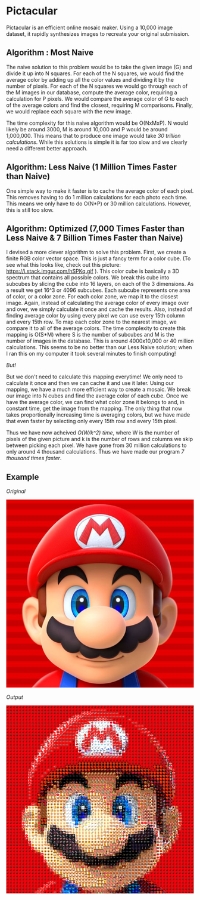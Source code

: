 # Pictacular 

Pictacular is an efficient online mosaic maker. 
Using a 10,000 image dataset, it rapidly synthesizes images to recreate your original submission. 

## Algorithm : Most Naive
The naive solution to this problem would be to take the given image (G) and divide it up into N squares. For each of the N squares, we would find the average color by adding up all the color values and dividing it by the number of pixels. For each of the N squares we would go through each of the M images in our database, compute the average color, requiring a calculation for P pixels. We would compare the average color of G to each of the average colors and find the closest, requiring M comparisons. Finally, we would replace each square with the new image.

The time complexity for this naive algorithm would be O(NxMxP). N would likely be around 3000, M is around 10,000 and P would be around 1,000,000. This means that to produce one image would take *30 trillion calculations*. While this solutions is simple it is far too slow and we clearly need a different better approach.

## Algorithm: Less Naive (1 Million Times Faster than Naive)

One simple way to make it faster is to cache the average color of each pixel. This removes having to do 1 million calculations for each photo each time. This means we only have to do O(N*P) or 30 million calculations. However, this is still too slow. 

## Algorithm: Optimized (7,000 Times Faster than Less Naive & 7 Billion Times Faster than Naive)
I devised a more clever algorithm to solve this problem. First, we create a finite RGB color vector space. This is just a fancy term for a color cube. (To see what this looks like, check out this picture: https://i.stack.imgur.com/hSPKq.gif ).
This color cube is basically a 3D spectrum that contains all possible colors. We break this cube into subcubes by slicing the cube into 16 layers, on each of the 3 dimensions. As a result we get 16^3 or 4096 subcubes. Each subcube represents one area of color, or a color zone. For each color zone, we map it to the closest image. Again, instead of calculating the average color of every image over and over, we simply calculate it once and cache the results. Also, instead of finding average color by using every pixel we can use every 15th column and every 15th row. To map each color zone to the nearest image, we compare it to all of the average colors. The time complexity to create this mapping is O(S*M) where S is the number of subcubes and M is the number of images in the database. This is around 4000x10,000 or 40 million calculations. This seems to be no better than our Less Naive solution; when I ran this on my computer it took several minutes to finish computing! 

*But!*

But we don't need to calculate this mapping everytime! We only need to calculate it once and then we can cache it and use it later. Using our mapping, we have a much more efficient way to create a mosaic. We break our image into N cubes and find the average color of each cube. Once we have the average color, we can find what color zone it belongs to and, in constant time, get the image from the mapping. The only thing that now takes proportionally increasing time is averaging colors, but we have made that even faster by selecting only every 15th row and every 15th pixel. 


Thus we have now acheived *O(W/k^2) time*, where W is the number of pixels of the given picture and k is the number of rows and columns we skip between picking each pixel. We have gone from 30 million calculations to only around 4 thousand calculations. Thus we have made our program *7 thousand times faster*.

## Example

*Original*

<img src="static/orig.jpg" width="600">

*Output*

<img src="static/better.png" width="600">
